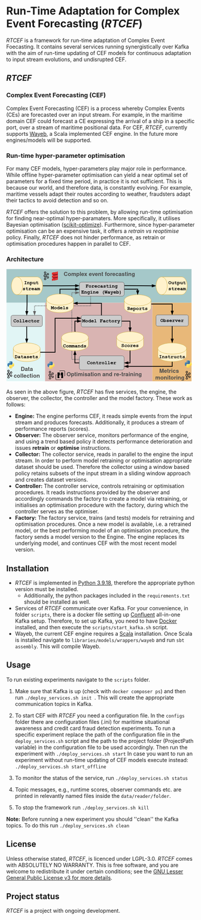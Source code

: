 # Run-Time Adaptation for Complex Event Forecasting (_RTCEF_)

_RTCEF_ is a framework for run-time adaptation of Complex Event Foecasting. It contains several services running synergistically over Kafka with the aim of run-time updating of CEF models for continuous adaptation to input stream evolutions, and undisrupted CEF.


## _RTCEF_

### Complex Event Forecasting (CEF)
Complex Event Forecasting (CEF) is a process whereby Complex Events (CEs) are forecasted over an input stream. For example, in the maritime domain CEF could forecast a CE expressing the arrival of a ship in a specific port, over a stream of maritime positional data.
For CEF, _RTCEF_, currently supports [Wayeb](https://github.com/ElAlev/Wayeb), a Scala implemented CEF engine. In the future more engines/models will be supported.

### Run-time hyper-parameter optimisation
For many CEF models, hyper-parameters play major role in performance. While offline hyper-parameter optimisation can yield a near optimal set of parameters for a fixed time period, in practice it is not sufficient. This is because our world, and therefore data, is constantly evolving. For example, maritime vessels adapt their routes according to weather, fraudsters adapt their tactics to avoid detection and so on.

_RTCEF_ offers the solution to this problem, by allowing run-time optimisation for finding near-optimal hyper-paramaters. More specifically, it utilises Bayesian optimisation ([scikit-optimize](https://scikit-optimize.github.io)). Furthermore, since hyper-parameter optimisation can be an expensive task, it offers a _retrain vs reoptimise_ policy. Finally, _RTCEF_ does not hinder performance, as retrain or optimisation procedures happen in parallel to CEF.




### Architecture

![arch](https://github.com/manospits/rtcef/blob/main/docs/arch.png?raw=true)

As seen in the above figure, _RTCEF_ has five services, the engine, the observer, the collector, the controller and the model factory. These work as follows:

* **Engine:** The engine performs CEF, it reads simple events from the input stream and produces forecasts. Additionally, it produces a stream of performance reports (scores).
* **Observer:** The observer service, monitors performance of the engine, and using a trend based policy it detects performance deterioration and issues **retrain** or **optimise** instructions.  
* **Collector:** The collector service, reads in parallel to the engine the input stream. In order to perform model retraining or optimisation appropriate dataset should be used. Therefore the collector using a window based policy retains subsets of the input stream in a sliding window approach and creates dataset versions.
* **Controller:** The controller service, controls retraining or optimisation procedures. It reads instructions provided by the observer and accordingly commands the factory to create a model via retraining, or initialises an optimisation procedure with the factory, during which the controller serves as the optimiser.
* **Factory:** The factory service, trains (and tests) models for retraining and optimisation procedures. Once a new model is available, i.e. a retrained model, or the best performing model of an optimisation procedure, the factory sends a model version to the Engine. The engine replaces its underlying model, and continues CEF with the most recent model version. 

## Installation
 + _RTCEF_ is  implemented in [Python 3.9.18](https://www.python.org/downloads/release/python-3918/), therefore the appropriate python version must be installed.
   + Additionally, the python packages included in the `requirements.txt` should be installed as well.
 + Services of _RTCEF_ communicate over Kafka. For your convenience, in folder `scripts`, there is a docker file setting up [Confluent](https://www.confluent.io/) all-in-one Kafka setup. Therefore, to set up Kafka, you need to have [Docker](https://www.docker.com/) installed, and then execute the `scripts/start_kafka.sh` script.
 + Wayeb, the current CEF engine requires a [Scala](https://www.scala-lang.org/) installation. Once Scala is installed navigate to `libraries/models/wrappers/wayeb` and run `sbt assembly`. This will compile Wayeb.  

## Usage
To run existing experiments navigate to the `scripts` folder.

1. Make sure that Kafka is up (check with `docker composer ps`) and then run ```./deploy_services.sh init ```. This will create the appropriate communication topics in Kafka.

2. To start CEF with _RTCEF_ you need a configuration file. In  the `configs` folder there are configuration files (.ini) for maritime situational awareness and credit card fraud detection experiments. To run a specific experiment replace the path of the configuration file in the `deploy_services.sh` script and the path to the project folder (ProjectPath variable) in the configuration file to be used accordingly. Then run the experiment with ```./deploy_services.sh start``` 
In case you want to run an experiment without run-time updating of CEF models execute instead: ```./deploy_services.sh start_offline```

3. To monitor the status of the service, run ```./deploy_services.sh status```
4. Topic messages, e.g., runtime scores, observer commands etc. are printed in relevantly named files inside the  `data/reader/folder`. 
4. To stop the framework run ```./deploy_services.sh kill```

**Note:** Before running a new experiment you should ''clean'' the Kafka topics. To do this run ```./deploy_services.sh clean```

## License
Unless otherwise stated, _RTCEF_, is licenced under LGPL-3.0.  _RTCEF_ comes with ABSOLUTELY NO WARRANTY. This is free software, and you are welcome to redistribute it under certain conditions; see the [GNU Lesser General Public License v3 for more details](https://www.gnu.org/licenses/lgpl-3.0.en.html#license-text).

## Project status

_RTCEF_ is a project with ongoing development.
